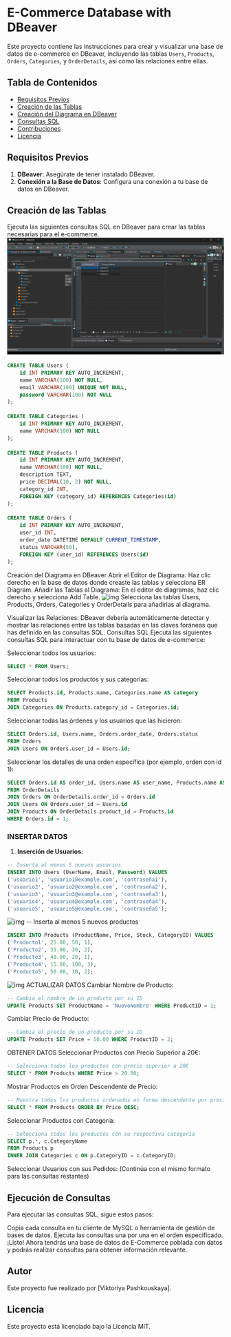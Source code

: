

# E-Commerce Database with DBeaver

Este proyecto contiene las instrucciones para crear y visualizar una base de datos de e-commerce en DBeaver, incluyendo las tablas `Users`, `Products`, `Orders`, `Categories`, y `OrderDetails`, así como las relaciones entre ellas.

## Tabla de Contenidos

- [Requisitos Previos](#requisitos-previos)
- [Creación de las Tablas](#creación-de-las-tablas)
- [Creación del Diagrama en DBeaver](#creación-del-diagrama-en-dbeaver)
- [Consultas SQL](#consultas-sql)
- [Contribuciones](#contribuciones)
- [Licencia](#licencia)

## Requisitos Previos

1. **DBeaver**: Asegúrate de tener instalado DBeaver.
2. **Conexión a la Base de Datos**: Configura una conexión a tu base de datos en DBeaver.

## Creación de las Tablas

Ejecuta las siguientes consultas SQL en DBeaver para crear las tablas necesarias para el e-commerce.
  ![img](https://github.com/VictoriaPashkouskaya/VictoriaPashkouskaya/blob/main/Captura%20de%20pantalla%202024-06-09%20114955.png) 
```sql
CREATE TABLE Users (
    id INT PRIMARY KEY AUTO_INCREMENT,
    name VARCHAR(100) NOT NULL,
    email VARCHAR(100) UNIQUE NOT NULL,
    password VARCHAR(100) NOT NULL
);

CREATE TABLE Categories (
    id INT PRIMARY KEY AUTO_INCREMENT,
    name VARCHAR(100) NOT NULL
);

CREATE TABLE Products (
    id INT PRIMARY KEY AUTO_INCREMENT,
    name VARCHAR(100) NOT NULL,
    description TEXT,
    price DECIMAL(10, 2) NOT NULL,
    category_id INT,
    FOREIGN KEY (category_id) REFERENCES Categories(id)
);

CREATE TABLE Orders (
    id INT PRIMARY KEY AUTO_INCREMENT,
    user_id INT,
    order_date DATETIME DEFAULT CURRENT_TIMESTAMP,
    status VARCHAR(50),
    FOREIGN KEY (user_id) REFERENCES Users(id)
);
````
Creación del Diagrama en DBeaver
Abrir el Editor de Diagrama:
Haz clic derecho en la base de datos donde creaste las tablas y selecciona ER Diagram.
Añadir las Tablas al Diagrama:
En el editor de diagramas, haz clic derecho y selecciona Add Table.
![img](https://github.com/VictoriaPashkouskaya/VictoriaPashkouskaya/blob/main/Captura%20de%20pantalla%202024-06-09%20114911.png) 
Selecciona las tablas Users, Products, Orders, Categories y OrderDetails para añadirlas al diagrama.

Visualizar las Relaciones:
DBeaver debería automáticamente detectar y mostrar las relaciones entre las tablas basadas en las claves foráneas que has definido en las consultas SQL.
Consultas SQL
Ejecuta las siguientes consultas SQL para interactuar con tu base de datos de e-commerce:

Seleccionar todos los usuarios:
```sql
SELECT * FROM Users;
````

Seleccionar todos los productos y sus categorías:
```sql
SELECT Products.id, Products.name, Categories.name AS category
FROM Products
JOIN Categories ON Products.category_id = Categories.id;
````

Seleccionar todas las órdenes y los usuarios que las hicieron:
```sql
SELECT Orders.id, Users.name, Orders.order_date, Orders.status
FROM Orders
JOIN Users ON Orders.user_id = Users.id;
````

Seleccionar los detalles de una orden específica (por ejemplo, orden con id 1):

```sql
SELECT Orders.id AS order_id, Users.name AS user_name, Products.name AS product_name, OrderDetails.quantity
FROM OrderDetails
JOIN Orders ON OrderDetails.order_id = Orders.id
JOIN Users ON Orders.user_id = Users.id
JOIN Products ON OrderDetails.product_id = Products.id
WHERE Orders.id = 1;
````
###  INSERTAR DATOS

1. **Inserción de Usuarios:**
```sql
-- Inserta al menos 5 nuevos usuarios
INSERT INTO Users (UserName, Email, Password) VALUES
('usuario1', 'usuario1@example.com', 'contraseña1'),
('usuario2', 'usuario2@example.com', 'contraseña2'),
('usuario3', 'usuario3@example.com', 'contraseña3'),
('usuario4', 'usuario4@example.com', 'contraseña4'),
('usuario5', 'usuario5@example.com', 'contraseña5');
````
![img](https://github.com/VictoriaPashkouskaya/VictoriaPashkouskaya/blob/main/Captura%20de%20pantalla%202024-06-09%20123505.png) 
-- Inserta al menos 5 nuevos productos
```sql
INSERT INTO Products (ProductName, Price, Stock, CategoryID) VALUES
('Producto1', 25.00, 50, 1),
('Producto2', 35.00, 30, 2),
('Producto3', 40.00, 20, 1),
('Producto4', 15.00, 100, 3),
('Producto5', 50.00, 10, 2);
````
![img](https://github.com/VictoriaPashkouskaya/VictoriaPashkouskaya/blob/main/Captura%20de%20pantalla%202024-06-09%20123742.png) 
 ACTUALIZAR DATOS
Cambiar Nombre de Producto:
````sql
-- Cambia el nombre de un producto por su ID
UPDATE Products SET ProductName = 'NuevoNombre' WHERE ProductID = 1;
````
Cambiar Precio de Producto:
````sql
-- Cambia el precio de un producto por su ID
UPDATE Products SET Price = 50.00 WHERE ProductID = 2;
````
 OBTENER DATOS
Seleccionar Productos con Precio Superior a 20€:
````sql
-- Selecciona todos los productos con precio superior a 20€
SELECT * FROM Products WHERE Price > 20.00;
````
Mostrar Productos en Orden Descendente de Precio:
````sql
-- Muestra todos los productos ordenados en forma descendente por precio
SELECT * FROM Products ORDER BY Price DESC;
````
Seleccionar Productos con Categoría:
````sql
-- Selecciona todos los productos con su respectiva categoría
SELECT p.*, c.CategoryName 
FROM Products p
INNER JOIN Categories c ON p.CategoryID = c.CategoryID;
````
Seleccionar Usuarios con sus Pedidos: (Continúa con el mismo formato para las consultas restantes)

## Ejecución de Consultas
Para ejecutar las consultas SQL, sigue estos pasos:

Copia cada consulta en tu cliente de MySQL o herramienta de gestión de bases de datos.
Ejecuta las consultas una por una en el orden especificado.
¡Listo! Ahora tendrás una base de datos de E-Commerce poblada con datos y podrás realizar consultas para obtener información relevante.


## Autor
Este proyecto fue realizado por [Viktoriya Pashkouskaya].
## Licencia
Este proyecto está licenciado bajo la Licencia MIT.


